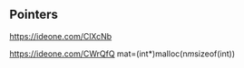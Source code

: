 ## Pointers

https://ideone.com/ClXcNb

https://ideone.com/CWrQfQ mat=(int*)malloc(n*m*sizeof(int))
